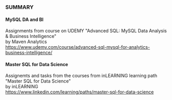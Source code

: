 ### SUMMARY
#### MySQL DA and BI
Assignments from course on UDEMY "Advanced SQL: MySQL Data Analysis & Business Intelligence"  
by Maven Analytics  
https://www.udemy.com/course/advanced-sql-mysql-for-analytics-business-intelligence/

#### Master SQL for Data Science
Assignemts and tasks from the courses from inLEARNING learning path "Master SQL for Data Science"  
by inLEARNING  
https://www.linkedin.com/learning/paths/master-sql-for-data-science


